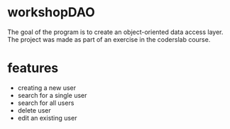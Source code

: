 # workshopDAO

The goal of the program is to create an object-oriented data access layer. The project was made as part of an exercise in the coderslab course.

# features

- creating a new user
- search for a single user
- search for all users
- delete user
- edit an existing user
